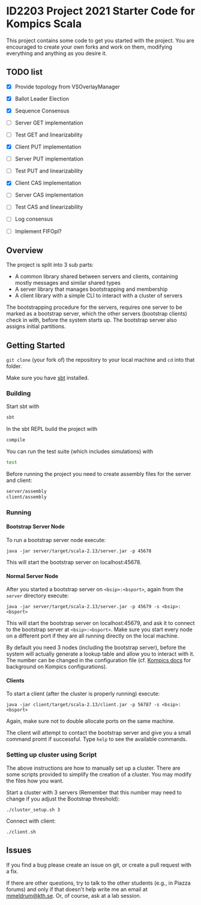 # ID2203 Project 2021 Starter Code for Kompics Scala

This project contains some code to get you started with the project.
You are encouraged to create your own forks and work on them, modifying everything and anything as you desire it.

## TODO list

- [x] Provide topology from VSOverlayManager
- [x] Ballot Leader Election
- [x] Sequence Consensus
- [ ] Server GET implementation
- [ ] Test GET and linearizability
- [x] Client PUT implementation
- [ ] Server PUT implementation
- [ ] Test PUT and linearizability
- [x] Client CAS implementation
- [ ] Server CAS implementation
- [ ] Test CAS and linearizability


- [ ] Log consensus
- [ ] Implement FIFOpl?

## Overview

The project is split into 3 sub parts:

- A common library shared between servers and clients, containing mostly messages and similar shared types
- A server library that manages bootstrapping and membership
- A client library with a simple CLI to interact with a cluster of servers

The bootstrapping procedure for the servers, requires one server to be marked as a bootstrap server, which the other servers (bootstrap clients) check in with, before the system starts up. The bootstrap server also assigns initial partitions.

## Getting Started

`git clone` (your fork of) the repository to your local machine and `cd` into that folder.

Make sure you have [sbt](https://www.scala-sbt.org/) installed.

### Building

Start sbt with

```bash
sbt
```

In the sbt REPL build the project with

```bash
compile
```

You can run the test suite (which includes simulations) with

```bash
test
```

Before running the project you need to create assembly files for the server and client:

```bash
server/assembly
client/assembly
```

### Running

#### Bootstrap Server Node
To run a bootstrap server node execute:

```
java -jar server/target/scala-2.13/server.jar -p 45678
```

This will start the bootstrap server on localhost:45678.

#### Normal Server Node
After you started a bootstrap server on `<bsip>:<bsport>`, again from the `server` directory execute:

```
java -jar server/target/scala-2.13/server.jar -p 45679 -s <bsip>:<bsport>
```
This will start the bootstrap server on localhost:45679, and ask it to connect to the bootstrap server at `<bsip>:<bsport>`.
Make sure you start every node on a different port if they are all running directly on the local machine.

By default you need 3 nodes (including the bootstrap server), before the system will actually generate a lookup table and allow you to interact with it.
The number can be changed in the configuration file (cf. [Kompics docs](http://kompics.github.io/current/tutorial/networking/basic/basic.html#cleanup-config-files-classmatchers-and-assembly) for background on Kompics configurations).

#### Clients
To start a client (after the cluster is properly running) execute:

```
java -jar client/target/scala-2.13/client.jar -p 56787 -s <bsip>:<bsport>
```

Again, make sure not to double allocate ports on the same machine.

The client will attempt to contact the bootstrap server and give you a small command promt if successful. Type `help` to see the available commands.

### Setting up cluster using Script

The above instructions are how to manually set up a cluster. There are some scripts provided to simplify 
the creation of a cluster. You may modify the files how you want.

Start a cluster with 3 servers (Remember that this number may need to change if you adjust the Bootstrap threshold):

```
./cluster_setup.sh 3
```

Connect with client:

```
./client.sh
```

## Issues
If you find a bug please create an issue on git, or create a pull request with a fix.

If there are other questions, try to talk to the other students (e.g., in Piazza forums) and only if that doesn't help write me an email at <mmeldrum@kth.se>. Or, of course, ask at a lab session.
